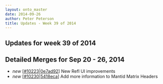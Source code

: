 ```yaml
---
layout: onto_master
date: 2014-09-26
author: Peter Peterson
title: Updates - Week 39 of 2014
---
```

Updates for week 39 of 2014
---------------------------

Detailed Merges for Sep 20 - 26, 2014
-------------------------------------
* *new* \[[#10223](http://trac.mantidproject.org/mantid/ticket/10223)\|[0e7ad92](https://github.com/mantidproject/mantid/commit/0e7ad927d4b27b3a7590cf8814defc016628d18d)\] New Refl UI improvements
* *new* \[[#10230](http://trac.mantidproject.org/mantid/ticket/10230)\|[5418eca](https://github.com/mantidproject/mantid/commit/5418eca4ead93b8ad437d427b634683a2d900aa0)\] Add more information to Mantid Matrix Headers
